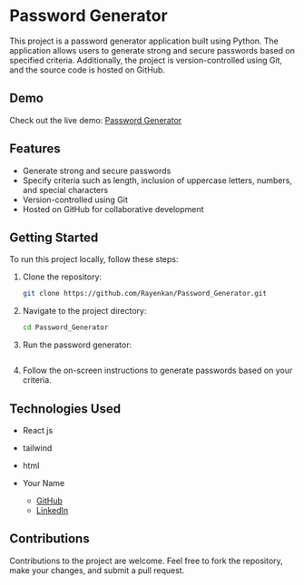 # Password Generator

This project is a password generator application built using Python. The application allows users to generate strong and secure passwords based on specified criteria. Additionally, the project is version-controlled using Git, and the source code is hosted on GitHub.

## Demo

Check out the live demo: [ Password Generator](https://password-generat0.netlify.app/)

## Features

- Generate strong and secure passwords
- Specify criteria such as length, inclusion of uppercase letters, numbers, and special characters
- Version-controlled using Git
- Hosted on GitHub for collaborative development

## Getting Started

To run this project locally, follow these steps:

1. Clone the repository:

    ```bash
    git clone https://github.com/Rayenkan/Password_Generator.git
    ```

2. Navigate to the project directory:

    ```bash
    cd Password_Generator
    ```

3. Run the password generator:

    ```npm start
    ```

4. Follow the on-screen instructions to generate passwords based on your criteria.

## Technologies Used

- React js 
- tailwind
- html


- Your Name
  - [GitHub](https://github.com/Rayenkan)
  - [LinkedIn](https://www.linkedin.com/in/your-linkedin-profile/)

## Contributions

Contributions to the project are welcome. Feel free to fork the repository, make your changes, and submit a pull request.

